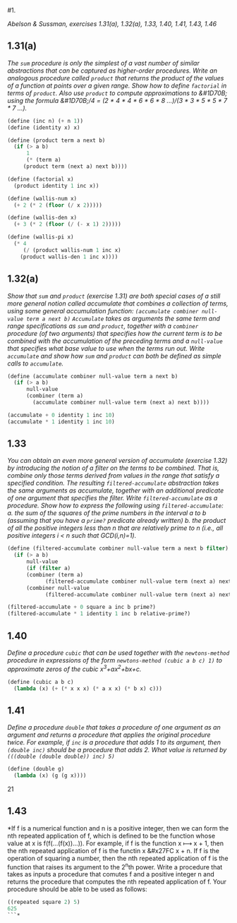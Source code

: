 #1.

*Abelson & Sussman, exercises 1.31(a), 1.32(a), 1.33, 1.40, 1.41, 1.43, 1.46*

## 1.31(a)

*The `sum` procedure is only the simplest of a vast number of similar abstractions that can be captured as higher-order procedures. Write an analogous procedure called `product` that returns the product of the values of a function at points over a given range. Show how to define `factorial` in terms of `product`. Also use `product` to compute approximations to &#1D70B; using the formula &#1D70B;/4 = (2 \* 4 \* 4 \* 6 \* 6 \* 8 ...)/(3 \* 3 \* 5 \* 5 \* 7 \* 7 ...).*

```scheme
(define (inc n) (+ n 1))
(define (identity x) x)

(define (product term a next b)
  (if (> a b)
      1
      (* (term a)
	 (product term (next a) next b))))

(define (factorial x)
  (product identity 1 inc x))

(define (wallis-num x)
  (+ 2 (* 2 (floor (/ x 2)))))

(define (wallis-den x)
  (+ 3 (* 2 (floor (/ (- x 1) 2)))))

(define (wallis-pi x)
  (* 4
     (/ (product wallis-num 1 inc x)
	(product wallis-den 1 inc x))))

```
## 1.32(a)

*Show that `sum` and `product` (exercise 1.31) are both special cases of a still more general notion called accumulate that combines a collection of terms, using some general accumulation function:
`(accumulate combiner null-value term a next b)`
`Accumulate` takes as arguments the same term and range specifications as `sum` and `product`, together with a `combiner` procedure (of two arguments) that specifies how the current term is to be combined with the accumulation of the preceding terms and a `null-value` that specifies what base value to use when the terms run out. Write `accumulate` and show how `sum` and `product` can both be defined as simple calls to `accumulate`.*

```scheme
(define (accumulate combiner null-value term a next b)
  (if (> a b)
      null-value
      (combiner (term a)
		(accumulate combiner null-value term (next a) next b))))

(accumulate + 0 identity 1 inc 10)
(accumulate * 1 identity 1 inc 10)
```
## 1.33

*You can obtain an even more general version of accumulate (exercise 1.32) by introducing the notion of a filter on the terms to be combined. That is, combine only those terms derived from values in the range that satisfy a specified condition. The resulting `filtered-accumulate` abstraction takes the same arguments as accumulate, together with an additional predicate of one argument that specifies the filter. Write `filtered-accumulate` as a procedure. Show how to express the following using `filtered-accumulate`:
a. the sum of the squares of the prime numbers in the interval a to b (assuming that you have a `prime?` predicate already written)
b. the product of all the positive integers less than n that are relatively prime to n (i.e., all positive integers i < n such that GCD(i,n)=1).*

```scheme
(define (filtered-accumulate combiner null-value term a next b filter)
  (if (> a b)
      null-value
      (if (filter a)
	  (combiner (term a)
		    (filtered-accumulate combiner null-value term (next a) next b filter))
	  (combiner null-value
		    (filtered-accumulate combiner null-value term (next a) next b filter)))))

(filtered-accumulate + 0 square a inc b prime?)
(filtered-accumulate * 1 identity 1 inc b relative-prime?)
```

## 1.40

*Define a procedure `cubic` that can be used together with the `newtons-method` procedure in expressions of the form
`newtons-method (cubic a b c) 1)`
to approximate zeros of the cubic x<sup>3</sup>+ax<sup>2</sup>+bx+c.*

```scheme
(define (cubic a b c)
  (lambda (x) (+ (* x x x) (* a x x) (* b x) c)))
```

## 1.41

*Define a procedure `double` that takes a procedure of one argument as an argument and returns a procedure that applies the original procedure twice. For example, if `inc` is a procedure that adds 1 to its argument, then `(double inc)` should be a procedure that adds 2. What value is returned by `(((double (double double)) inc) 5)`*

```scheme
(define (double g)
  (lambda (x) (g (g x))))
```
21

## 1.43

*If f is a numerical function and n is a positive integer, then we can form the nth repeated application of f, which is defined to be the function whose value at x is f(f(...(f(x))...)). For example, if f is the function x &#x27FC; x + 1, then the nth repeated application of f is the functin x &#x27FC x + n. If f is the operation of squaring a number, then the nth repeated application of f is the function that raises its argument to the 2<sup>n</sup>th power. Write a procedure that takes as inputs a procedure that comutes f and a positive integer n and returns the procedure that computes the nth repeated application of f. Your procedure should be able to be used as follows:
```scheme
((repeated square 2) 5)
625
```*

